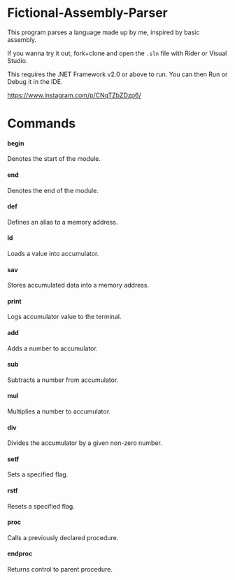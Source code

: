 # Fictional-Assembly-Parser
 This program parses a language made up by me, inspired by basic assembly.

 If you wanna try it out, fork+clone and open the `.sln` file with Rider or Visual Studio. 

 This requires the .NET Framework v2.0 or above to run.
 You can then Run or Debug it in the IDE.

 https://www.instagram.com/p/CNqTZbZDzp6/

# Commands

#### begin
Denotes the start of the module.

#### end
Denotes the end of the module.

#### def
Defines an alias to a memory address.

#### ld
Loads a value into accumulator.

#### sav
Stores accumulated data into a memory address.

#### print
Logs accumulator value to the terminal.

#### add
Adds a number to accumulator.

#### sub
Subtracts a number from accumulator.

#### mul
Multiplies a number to accumulator.

#### div
Divides the accumulator by a given non-zero number.

#### setf
Sets a specified flag.

#### rstf
Resets a specified flag.

#### proc
Calls a previously declared procedure.

#### endproc
Returns control to parent procedure.
